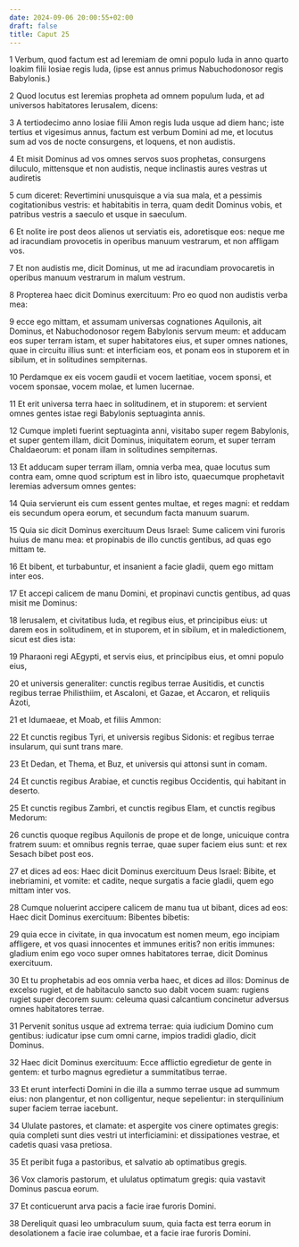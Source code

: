 ```yaml
---
date: 2024-09-06 20:00:55+02:00
draft: false
title: Caput 25
---
```





1 Verbum, quod factum est ad Ieremiam de omni populo Iuda in anno quarto Ioakim filii Iosiae regis Iuda, (ipse est annus primus Nabuchodonosor regis Babylonis.)

2 Quod locutus est Ieremias propheta ad omnem populum Iuda, et ad universos habitatores Ierusalem, dicens:

3 A tertiodecimo anno Iosiae filii Amon regis Iuda usque ad diem hanc; iste tertius et vigesimus annus, factum est verbum Domini ad me, et locutus sum ad vos de nocte consurgens, et loquens, et non audistis.

4 Et misit Dominus ad vos omnes servos suos prophetas, consurgens diluculo, mittensque et non audistis, neque inclinastis aures vestras ut audiretis

5 cum diceret: Revertimini unusquisque a via sua mala, et a pessimis cogitationibus vestris: et habitabitis in terra, quam dedit Dominus vobis, et patribus vestris a saeculo et usque in saeculum.

6 Et nolite ire post deos alienos ut serviatis eis, adoretisque eos: neque me ad iracundiam provocetis in operibus manuum vestrarum, et non affligam vos.

7 Et non audistis me, dicit Dominus, ut me ad iracundiam provocaretis in operibus manuum vestrarum in malum vestrum.

8 Propterea haec dicit Dominus exercituum: Pro eo quod non audistis verba mea:

9 ecce ego mittam, et assumam universas cognationes Aquilonis, ait Dominus, et Nabuchodonosor regem Babylonis servum meum: et adducam eos super terram istam, et super habitatores eius, et super omnes nationes, quae in circuitu illius sunt: et interficiam eos, et ponam eos in stuporem et in sibilum, et in solitudines sempiternas.

10 Perdamque ex eis vocem gaudii et vocem laetitiae, vocem sponsi, et vocem sponsae, vocem molae, et lumen lucernae.

11 Et erit universa terra haec in solitudinem, et in stuporem: et servient omnes gentes istae regi Babylonis septuaginta annis.

12 Cumque impleti fuerint septuaginta anni, visitabo super regem Babylonis, et super gentem illam, dicit Dominus, iniquitatem eorum, et super terram Chaldaeorum: et ponam illam in solitudines sempiternas.

13 Et adducam super terram illam, omnia verba mea, quae locutus sum contra eam, omne quod scriptum est in libro isto, quaecumque prophetavit Ieremias adversum omnes gentes:

14 Quia servierunt eis cum essent gentes multae, et reges magni: et reddam eis secundum opera eorum, et secundum facta manuum suarum.

15 Quia sic dicit Dominus exercituum Deus Israel: Sume calicem vini furoris huius de manu mea: et propinabis de illo cunctis gentibus, ad quas ego mittam te.

16 Et bibent, et turbabuntur, et insanient a facie gladii, quem ego mittam inter eos.

17 Et accepi calicem de manu Domini, et propinavi cunctis gentibus, ad quas misit me Dominus:

18 Ierusalem, et civitatibus Iuda, et regibus eius, et principibus eius: ut darem eos in solitudinem, et in stuporem, et in sibilum, et in maledictionem, sicut est dies ista:

19 Pharaoni regi AEgypti, et servis eius, et principibus eius, et omni populo eius,

20 et universis generaliter: cunctis regibus terrae Ausitidis, et cunctis regibus terrae Philisthiim, et Ascaloni, et Gazae, et Accaron, et reliquiis Azoti,

21 et Idumaeae, et Moab, et filiis Ammon:

22 Et cunctis regibus Tyri, et universis regibus Sidonis: et regibus terrae insularum, qui sunt trans mare.

23 Et Dedan, et Thema, et Buz, et universis qui attonsi sunt in comam.

24 Et cunctis regibus Arabiae, et cunctis regibus Occidentis, qui habitant in deserto.

25 Et cunctis regibus Zambri, et cunctis regibus Elam, et cunctis regibus Medorum:

26 cunctis quoque regibus Aquilonis de prope et de longe, unicuique contra fratrem suum: et omnibus regnis terrae, quae super faciem eius sunt: et rex Sesach bibet post eos.

27 et dices ad eos: Haec dicit Dominus exercituum Deus Israel: Bibite, et inebriamini, et vomite: et cadite, neque surgatis a facie gladii, quem ego mittam inter vos.

28 Cumque noluerint accipere calicem de manu tua ut bibant, dices ad eos: Haec dicit Dominus exercituum: Bibentes bibetis:

29 quia ecce in civitate, in qua invocatum est nomen meum, ego incipiam affligere, et vos quasi innocentes et immunes eritis? non eritis immunes: gladium enim ego voco super omnes habitatores terrae, dicit Dominus exercituum.

30 Et tu prophetabis ad eos omnia verba haec, et dices ad illos: Dominus de excelso rugiet, et de habitaculo sancto suo dabit vocem suam: rugiens rugiet super decorem suum: celeuma quasi calcantium concinetur adversus omnes habitatores terrae.

31 Pervenit sonitus usque ad extrema terrae: quia iudicium Domino cum gentibus: iudicatur ipse cum omni carne, impios tradidi gladio, dicit Dominus.

32 Haec dicit Dominus exercituum: Ecce afflictio egredietur de gente in gentem: et turbo magnus egredietur a summitatibus terrae.

33 Et erunt interfecti Domini in die illa a summo terrae usque ad summum eius: non plangentur, et non colligentur, neque sepelientur: in sterquilinium super faciem terrae iacebunt.

34 Ululate pastores, et clamate: et aspergite vos cinere optimates gregis: quia completi sunt dies vestri ut interficiamini: et dissipationes vestrae, et cadetis quasi vasa pretiosa.

35 Et peribit fuga a pastoribus, et salvatio ab optimatibus gregis.

36 Vox clamoris pastorum, et ululatus optimatum gregis: quia vastavit Dominus pascua eorum.

37 Et conticuerunt arva pacis a facie irae furoris Domini.

38 Dereliquit quasi leo umbraculum suum, quia facta est terra eorum in desolationem a facie irae columbae, et a facie irae furoris Domini.

